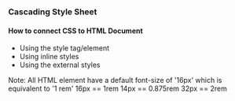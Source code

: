 ### Cascading Style Sheet
#### How to connect CSS to HTML Document
- Using the style tag/element
- Using inline styles
- Using the external styles

Note: All HTML element have a default font-size of '16px' which is equivalent to '1 rem'
16px == 1rem
14px == 0.875rem
32px == 2rem
